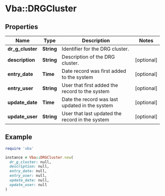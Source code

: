 # Vba::DRGCluster

## Properties

| Name | Type | Description | Notes |
| ---- | ---- | ----------- | ----- |
| **dr_g_cluster** | **String** | Identifier for the DRG cluster. |  |
| **description** | **String** | Description of the DRG cluster. | [optional] |
| **entry_date** | **Time** | Date record was first added to the system | [optional] |
| **entry_user** | **String** | User that first added the record to the system | [optional] |
| **update_date** | **Time** | Date the record was last updated in the system | [optional] |
| **update_user** | **String** | User that last updated the record in the system | [optional] |

## Example

```ruby
require 'vba'

instance = Vba::DRGCluster.new(
  dr_g_cluster: null,
  description: null,
  entry_date: null,
  entry_user: null,
  update_date: null,
  update_user: null
)
```

